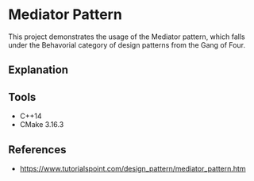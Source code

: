 # Mediator Pattern
This project demonstrates the usage of the Mediator pattern, which falls under the Behavorial category of design patterns from the Gang of Four.

## Explanation

## Tools
* C++14
* CMake 3.16.3

## References
* https://www.tutorialspoint.com/design_pattern/mediator_pattern.htm
